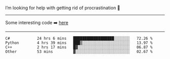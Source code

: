 I’m looking for help with getting rid of procrastination 🤔

-----

Some interesting code :arrow_right: [here](https://github.com/zhen8838/playground)

-----

<!--START_SECTION:waka-->

```text
C#            24 hrs 6 mins   ██████████████████░░░░░░░   72.26 %
Python        4 hrs 39 mins   ███▒░░░░░░░░░░░░░░░░░░░░░   13.97 %
C++           2 hrs 17 mins   █▓░░░░░░░░░░░░░░░░░░░░░░░   06.87 %
Other         53 mins         ▓░░░░░░░░░░░░░░░░░░░░░░░░   02.67 %
```

<!--END_SECTION:waka-->

<!--
**zhen8838/zhen8838** is a ✨ _special_ ✨ repository because its `README.md` (this file) appears on your GitHub profile.

Here are some ideas to get you started:

- 🔭 I’m currently working on ...
- 🌱 I’m currently learning ...
- 👯 I’m looking to collaborate on ...
 ...
- 💬 Ask me about ...
- 📫 How to reach me: ...
- 😄 Pronouns: ...
- ⚡ Fun fact: ...
-->
